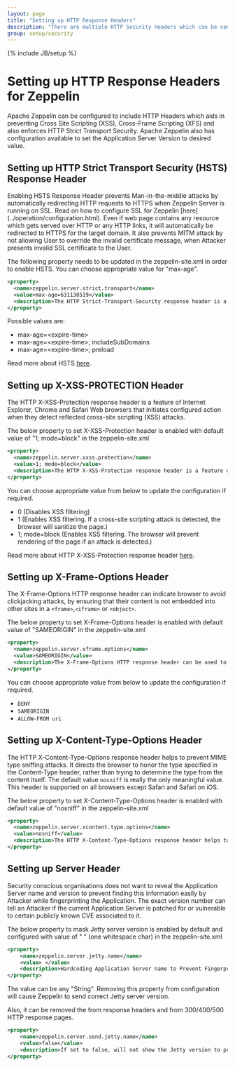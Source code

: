 ```yaml
---
layout: page
title: "Setting up HTTP Response Headers"
description: "There are multiple HTTP Security Headers which can be configured in Apache Zeppelin. This page describes how to enable them by providing appropriate value in Zeppelin configuration file."
group: setup/security
---
```

<!--
Licensed under the Apache License, Version 2.0 (the "License");
you may not use this file except in compliance with the License.
You may obtain a copy of the License at

http://www.apache.org/licenses/LICENSE-2.0

Unless required by applicable law or agreed to in writing, software
distributed under the License is distributed on an "AS IS" BASIS,
WITHOUT WARRANTIES OR CONDITIONS OF ANY KIND, either express or implied.
See the License for the specific language governing permissions and
limitations under the License.
-->
{% include JB/setup %}

# Setting up HTTP Response Headers for Zeppelin 

<div id="toc"></div>

Apache Zeppelin can be configured to include HTTP Headers which aids in preventing Cross Site Scripting (XSS), Cross-Frame Scripting (XFS) and also enforces HTTP Strict Transport Security. Apache Zeppelin also has configuration available to set the Application Server Version to desired value.

## Setting up HTTP Strict Transport Security (HSTS) Response Header

Enabling HSTS Response Header prevents Man-in-the-middle attacks by automatically redirecting HTTP requests to HTTPS when Zeppelin Server is running on SSL. Read on how to configure SSL for Zeppelin [here] (../operation/configuration.html). Even if web page contains any resource which gets served over HTTP or any HTTP links, it will automatically be redirected to HTTPS for the target domain. 
It also prevents MITM attack by not allowing User to override the invalid certificate message, when Attacker presents invalid SSL certificate to the User.  

The following property needs to be updated in the zeppelin-site.xml in order to enable HSTS. You can choose appropriate value for "max-age".

```xml
<property>
  <name>zeppelin.server.strict.transport</name>
  <value>max-age=631138519</value>
  <description>The HTTP Strict-Transport-Security response header is a security feature that lets a web site tell browsers that it should only be communicated with using HTTPS, instead of using HTTP. Enable this when Zeppelin is running on HTTPS. Value is in Seconds, the default value is equivalent to 20 years.</description>
</property>
```


Possible values are:

* max-age=\<expire-time>
* max-age=\<expire-time>; includeSubDomains
* max-age=\<expire-time>; preload

Read more about HSTS [here](https://developer.mozilla.org/en-US/docs/Web/HTTP/Headers/Strict-Transport-Security).

## Setting up X-XSS-PROTECTION Header

The HTTP X-XSS-Protection response header is a feature of Internet Explorer, Chrome and Safari Web browsers that initiates configured action when they detect reflected cross-site scripting (XSS) attacks.
 
The below property to set X-XSS-Protection header is enabled with default value of "1; mode=block" in the zeppelin-site.xml

```xml
<property>
  <name>zeppelin.server.xxss.protection</name>
  <value>1; mode=block</value>
  <description>The HTTP X-XSS-Protection response header is a feature of Internet Explorer, Chrome and Safari that stops pages from loading when they detect reflected cross-site scripting (XSS) attacks. When value is set to 1 and a cross-site scripting attack is detected, the browser will sanitize the page (remove the unsafe parts).</description>
</property>
```


You can choose appropriate value from below to update the configuration if required.

* 0  (Disables XSS filtering)
* 1  (Enables XSS filtering. If a cross-site scripting attack is detected, the browser will sanitize the page.)
* 1; mode=block  (Enables XSS filtering. The browser will prevent rendering of the page if an attack is detected.)

Read more about HTTP X-XSS-Protection response header [here](https://developer.mozilla.org/en-US/docs/Web/HTTP/Headers/X-XSS-Protection).

## Setting up X-Frame-Options Header

The X-Frame-Options HTTP response header can indicate browser to avoid clickjacking attacks, by ensuring that their content is not embedded into other sites in a `<frame>`,`<iframe>` or `<object>`.

The below property to set X-Frame-Options header is enabled with default value of "SAMEORIGIN" in the zeppelin-site.xml

```xml
<property>
  <name>zeppelin.server.xframe.options</name>
  <value>SAMEORIGIN</value>
  <description>The X-Frame-Options HTTP response header can be used to indicate whether or not a browser should be allowed to render a page in a frame/iframe/object.</description>
</property>
```


You can choose appropriate value from below to update the configuration if required.

* `DENY`
* `SAMEORIGIN`
* `ALLOW-FROM uri`

## Setting up X-Content-Type-Options Header

The HTTP X-Content-Type-Options response header helps to prevent MIME type sniffing attacks. It directs the browser to honor the type specified in the Content-Type header, rather than trying to determine the type from the content itself. The default value `nosniff` is really the only meaningful value. This header is supported on all browsers except Safari and Safari on iOS.

The below property to set X-Content-Type-Options header is enabled with default value of "nosniff" in the zeppelin-site.xml

```xml
<property>
  <name>zeppelin.server.xcontent.type.options</name>
  <value>nosniff</value>
  <description>The HTTP X-Content-Type-Options response header helps to prevent MIME type sniffing attacks.</description>
</property>
```

## Setting up Server Header

Security conscious organisations does not want to reveal the Application Server name and version to prevent finding this information easily by Attacker while fingerprinting the Application. The exact version number can tell an Attacker if the current Application Server is patched for or vulnerable to certain publicly known CVE associated to it.

The below property to mask Jetty server version is enabled by default and configured with value of " " (one whitespace char) in the zeppelin-site.xml

```xml
<property>
    <name>zeppelin.server.jetty.name</name>
    <value> </value>
    <description>Hardcoding Application Server name to Prevent Fingerprinting</description>
</property>
```

The value can be any "String". Removing this property from configuration will cause Zeppelin to send correct Jetty server version.

Also, it can be removed the from response headers and from 300/400/500 HTTP response pages.

```xml
<property>
    <name>zeppelin.server.send.jetty.name</name>
    <value>false</value>
    <description>If set to false, will not show the Jetty version to prevent Fingerprinting</description>
</property>
```
